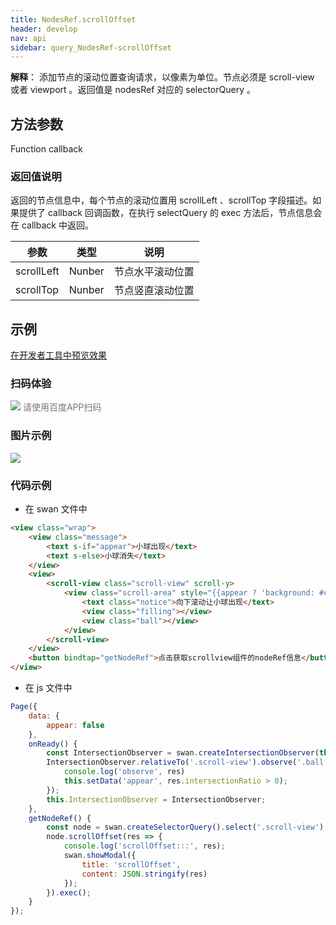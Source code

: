 ```yaml
---
title: NodesRef.scrollOffset 
header: develop
nav: api
sidebar: query_NodesRef-scrollOffset 
---
```


 

**解释**： 添加节点的滚动位置查询请求，以像素为单位。节点必须是 scroll-view 或者 viewport 。返回值是 nodesRef 对应的 selectorQuery 。

 
## 方法参数 

Function callback

### 返回值说明  
返回的节点信息中，每个节点的滚动位置用 scrollLeft 、scrollTop 字段描述。如果提供了 callback 回调函数，在执行 selectQuery 的 exec 方法后，节点信息会在 callback 中返回。

|参数|类型|说明|
|---|---|---|
|scrollLeft|Nunber|节点水平滚动位置|
|scrollTop|Nunber|节点竖直滚动位置|
## 示例

<a href="swanide://fragment/33db2d08cc65630cc939ec8d268bf0481574974671748" title="在开发者工具中预览效果" target="_self">在开发者工具中预览效果</a> 

### 扫码体验

<div class='scan-code-container'>
    <img src="https://b.bdstatic.com/miniapp/assets/images/doc_demo/fragment_scrollOffset.png" class="demo-qrcode-image" />
    <font color=#777 12px>请使用百度APP扫码</font>
</div>

###  图片示例  
<div class="m-doc-custom-examples">
    <div class="m-doc-custom-examples-correct">
        <img src="https://b.bdstatic.com/miniapp/images/scrolloffset.gif">
    </div>
    <div class="m-doc-custom-examples-correct">
        <img src=" ">
    </div>
    <div class="m-doc-custom-examples-correct">
        <img src=" ">
    </div>     
</div>

### 代码示例 



* 在 swan 文件中

```html
<view class="wrap">
    <view class="message">
        <text s-if="appear">小球出现</text>
        <text s-else>小球消失</text>
    </view>
    <view>
        <scroll-view class="scroll-view" scroll-y>
            <view class="scroll-area" style="{{appear ? 'background: #ccc' : ''}}">
                <text class="notice">向下滚动让小球出现</text>
                <view class="filling"></view>
                <view class="ball"></view>
            </view>
        </scroll-view>
    </view>
    <button bindtap="getNodeRef">点击获取scrollview组件的nodeRef信息</button>
</view>
```

* 在 js 文件中

```js
Page({
    data: {
        appear: false
    },
    onReady() {
        const IntersectionObserver = swan.createIntersectionObserver(this);
        IntersectionObserver.relativeTo('.scroll-view').observe('.ball', res => {
            console.log('observe', res)
            this.setData('appear', res.intersectionRatio > 0);
        });
        this.IntersectionObserver = IntersectionObserver;
    },
    getNodeRef() {
        const node = swan.createSelectorQuery().select('.scroll-view');
        node.scrollOffset(res => {
            console.log('scrollOffset:::', res);
            swan.showModal({
                title: 'scrollOffset',
                content: JSON.stringify(res)
            });
        }).exec();
    }
});
```

